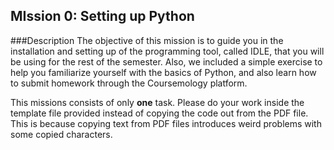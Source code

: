## MIssion 0: Setting up Python

###Description
The objective of this mission is to guide you in the installation and setting up of the programming tool, called IDLE, that you will be using for the rest of the semester. Also, we included a simple exercise to help you familiarize yourself with the basics of Python, and also learn how to submit homework through the Coursemology platform.

This missions consists of only **one** task. Please do your work inside the template file provided instead of copying the code out from the PDF file. This is because copying text from PDF files introduces weird problems with some copied characters.
